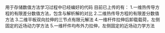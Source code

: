 用于存储数值方法学习过程中已经编好的代码
目前已上传的有：
1.一维热传导方程的有限差分数值方法，包含与解析解的对比
2.二维热传导方程的有限差分数值方法
3.二维平板双向拉伸的三节点有限元解法
4.一维杆件拉伸后卸载载荷，左侧固定的近场动力学方法
5.一维杆件均布外力拉伸，左侧固定的近场动力学方法
